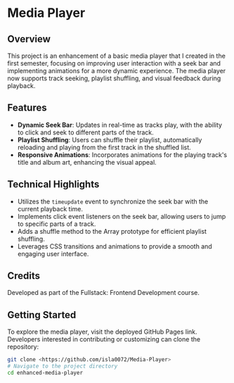 # Media Player

## Overview
This project is an enhancement of a basic media player that I created in the first semester, focusing on improving user interaction with a seek bar and implementing animations for a more dynamic experience. The media player now supports track seeking, playlist shuffling, and visual feedback during playback.

## Features
- **Dynamic Seek Bar**: Updates in real-time as tracks play, with the ability to click and seek to different parts of the track.
- **Playlist Shuffling**: Users can shuffle their playlist, automatically reloading and playing from the first track in the shuffled list.
- **Responsive Animations**: Incorporates animations for the playing track's title and album art, enhancing the visual appeal.

## Technical Highlights
- Utilizes the `timeupdate` event to synchronize the seek bar with the current playback time.
- Implements click event listeners on the seek bar, allowing users to jump to specific parts of a track.
- Adds a shuffle method to the Array prototype for efficient playlist shuffling.
- Leverages CSS transitions and animations to provide a smooth and engaging user interface.
  
## Credits
Developed as part of the Fullstack: Frontend Development course.

## Getting Started
To explore the media player, visit the deployed GitHub Pages link. Developers interested in contributing or customizing can clone the repository:

```bash
git clone <https://github.com/isla0072/Media-Player>
# Navigate to the project directory
cd enhanced-media-player
